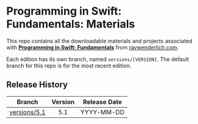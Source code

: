 # Programming in Swift: Fundamentals: Materials

This repo contains all the downloadable materials and projects associated with **[Programming in Swift: Fundamentals](https://www.raywenderlich.com/5539282-programming-in-swift-fundamentals)** from [raywenderlich.com](https://www.raywenderlich.com).

Each edition has its own branch, named `versions/[VERSION]`. The default branch for this repo is for the most recent edition.

## Release History

| Branch                                                                            | Version | Release Date |
| --------------------------------------------------------------------------------- |:-------:|:------------:|
| [versions/5.1](https://github.com/raywenderlich/video-ps1-materials/tree/versions/5.1) | 5.1     | YYYY-MM-DD   |
